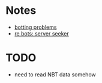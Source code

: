 # Notes

- [botting problems](https://www.reddit.com/r/MinecraftServer/comments/14jwgrr/psa_minecraft_servers_are_getting_botted_heres/)
- [re bots: server seeker](https://github.com/Funtimes909/ServerSeekerV2-Discord-Bot/issues/3)

# TODO

- need to read NBT data somehow
